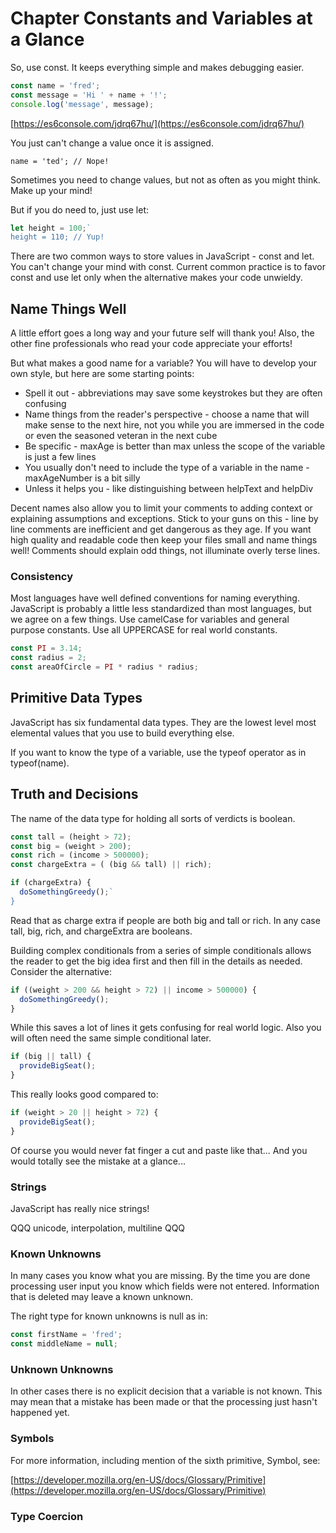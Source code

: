 # Chapter Constants and Variables at a Glance

So,  use const. It keeps everything simple and makes debugging easier.

```JavaScript
const name = 'fred';
const message = 'Hi ' + name + '!';
console.log('message', message);
```
[https://es6console.com/jdrq67hu/](https://es6console.com/jdrq67hu/)

You just can't change a value once it is assigned.

`name = 'ted'; // Nope!`

Sometimes you need to change values, but not as often as you might think. Make up your mind!

But if you do need to, just use let:

```JavaScript
let height = 100;`
height = 110; // Yup!
```

There are two common ways to store values in JavaScript - const and let. You can't change your mind with const. Current common practice is to favor const and use let only when the alternative makes your code unwieldy.

## Name Things Well

A little effort goes a long way and your future self will thank you! Also, the other fine professionals who read your code appreciate your efforts! 

But what makes a good name for a variable? You will have to develop your own style, but here are some starting points:
* Spell it out - abbreviations may save some keystrokes but they are often confusing
* Name things from the reader's perspective - choose a name that will make sense to the next hire, not you while you are immersed in the code or even the seasoned veteran in the next cube
* Be specific - maxAge is better than max unless the scope of the variable is just a few lines
* You usually don't need to include the type of a variable in the name - maxAgeNumber is a bit silly
* Unless it helps you - like distinguishing between helpText and helpDiv

Decent names also allow you to limit your comments to adding context or explaining assumptions and exceptions. Stick to your guns on this - line by line comments are inefficient and get dangerous as they age. If you want high quality and readable code then keep your files small and name things well! Comments should explain odd things, not illuminate overly terse lines.

### Consistency

Most languages have well defined conventions for naming everything. JavaScript is probably a little less standardized than most languages, but we agree on a few things. Use camelCase for variables and general purpose constants. Use all UPPERCASE for real world constants.

```JavaScript
const PI = 3.14;
const radius = 2;
const areaOfCircle = PI * radius * radius;
```

## Primitive Data Types

JavaScript has six fundamental data types. They are the lowest level most elemental values that you use to build everything else.

If you want to know the type of a variable, use the typeof operator as in typeof\(name\).

## Truth and Decisions

The name of the data type for holding all sorts of verdicts is boolean.

```JavaScript
const tall = (height > 72);
const big = (weight > 200);
const rich = (income > 500000);
const chargeExtra = ( (big && tall) || rich);

if (chargeExtra) {
  doSomethingGreedy();`
}
```

Read that as charge extra if people are both big and tall or rich. In any case tall, big, rich, and chargeExtra are booleans. 

Building complex conditionals from a series of simple conditionals allows the reader to get the big idea first and then fill in the details as needed. Consider the alternative:

```JavaScript
if ((weight > 200 && height > 72) || income > 500000) {
  doSomethingGreedy();
}
```

While this saves a lot of lines it gets confusing for real world logic. Also you will often need the same simple conditional later.

```JavaScript
if (big || tall) {
  provideBigSeat();
}
```

This really looks good compared to:
```JavaScript
if (weight > 20 || height > 72) {
  provideBigSeat();
}
```

Of course you would never fat finger a cut and paste like that... And you would totally see the mistake at a glance...

### Strings

JavaScript has really nice strings!

QQQ unicode, interpolation, multiline QQQ

### Known Unknowns
In many cases you know what you are missing. By the time you are done processing user input you know which fields were not entered. Information that is deleted may leave a known unknown.

The right type for known unknowns is null as in:
```JavaScript
const firstName = 'fred';
const middleName = null;
```

### Unknown Unknowns
In other cases there is no explicit decision that a variable is not known. This may mean that a mistake has been made or that the processing just hasn't happened yet.

### Symbols

For more information, including mention of the sixth primitive, Symbol, see:

[https://developer.mozilla.org/en-US/docs/Glossary/Primitive](https://developer.mozilla.org/en-US/docs/Glossary/Primitive)

### Type Coercion





